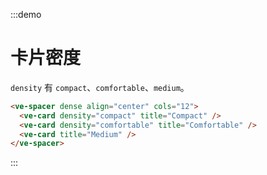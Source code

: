 :::demo

# 卡片密度

`density` 有 `compact`、`comfortable`、`medium`。

```html
<ve-spacer dense align="center" cols="12">
  <ve-card density="compact" title="Compact" />
  <ve-card density="comfortable" title="Comfortable" />
  <ve-card title="Medium" />
</ve-spacer>
```

:::